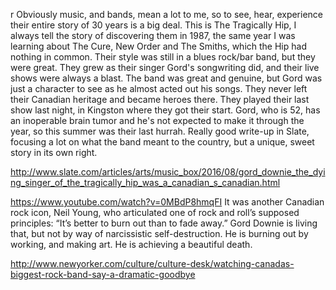 r
Obviously music, and bands, mean a lot to me, so to see, hear, experience their entire story of 30 years is a big deal. This is The Tragically Hip, I always tell the story of discovering them in 1987, the same year I was learning about The Cure, New Order and The Smiths, which the Hip had nothing in common. Their style was still in a blues rock/bar band, but they were great. They grew as their singer Gord's songwriting did, and their live shows were always a blast. The band was great and genuine, but Gord was just a character to see as he almost acted out his songs. They never left their Canadian heritage and became heroes there. They played their last show last night, in Kingston where they got their start. Gord, who is 52, has an inoperable brain tumor and he's not expected to make it through the year, so this summer was their last hurrah. Really good write-up in Slate, focusing a lot on what the band meant to the country, but a unique, sweet story in its own right.

http://www.slate.com/articles/arts/music_box/2016/08/gord_downie_the_dying_singer_of_the_tragically_hip_was_a_canadian_s_canadian.html

https://www.youtube.com/watch?v=0MBdP8hmqFI
It was another Canadian rock icon, Neil Young, who articulated one of rock and roll’s supposed principles: “It’s better to burn out than to fade away.” Gord Downie is living that, but not by way of narcissistic self-destruction. He is burning out by working, and making art. He is achieving a beautiful death.


http://www.newyorker.com/culture/culture-desk/watching-canadas-biggest-rock-band-say-a-dramatic-goodbye
